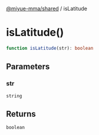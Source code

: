 [@miyue-mma/shared](../index.md) / isLatitude

# isLatitude()

```ts
function isLatitude(str): boolean
```

## Parameters

### str

`string`

## Returns

`boolean`
